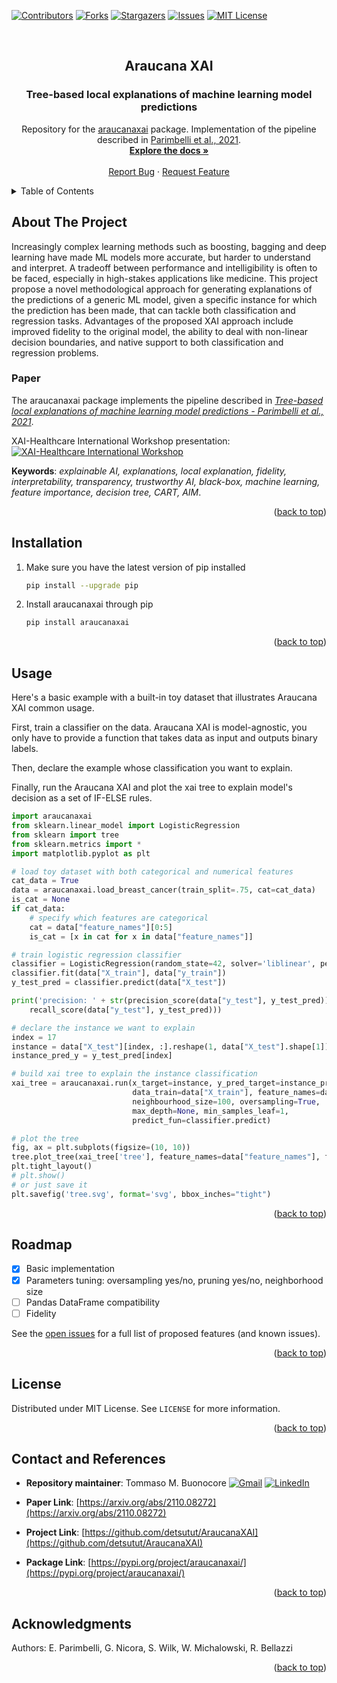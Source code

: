 <div id="top"></div>

[![Contributors][contributors-shield]][contributors-url]
[![Forks][forks-shield]][forks-url]
[![Stargazers][stars-shield]][stars-url]
[![Issues][issues-shield]][issues-url]
[![MIT License][license-shield]][license-url]

<br />
<div align="center">
  <h2>
    Araucana XAI
  </h2>

  <h3 align="center">Tree-based local explanations of machine learning model predictions</h3>

  <p align="center">
    Repository for the <a href="https://pypi.org/project/araucanaxai/">araucanaxai</a> package. Implementation of the pipeline described in <a href="https://arxiv.org/abs/2110.08272">Parimbelli et al., 2021</a>.
    <br />
    <a href="https://github.com/detsutut/AraucanaXAI"><strong>Explore the docs »</strong></a>
    <br />
    <br />
    <a href="https://github.com/detsutut/AraucanaXAI/issues">Report Bug</a>
    ·
    <a href="https://github.com/detsutut/AraucanaXAI/issues">Request Feature</a>
  </p>
</div>



<!-- TABLE OF CONTENTS -->
<details>
  <summary>Table of Contents</summary>
  <ol>
    <li><a href="#about-the-project">About The Project</a></li>
    <li><a href="#installation">Installation</a></li>
    <li><a href="#usage">Usage</a></li>
    <li><a href="#roadmap">Roadmap</a></li>
    <li><a href="#license">License</a></li>
    <li><a href="#contact">Contact</a></li>
    <li><a href="#acknowledgments">Acknowledgments</a></li>
  </ol>
</details>



<!-- ABOUT THE PROJECT -->
## About The Project

Increasingly complex learning methods such as boosting, bagging and deep learning have made ML models more accurate, but harder to understand and interpret. A tradeoff between performance and intelligibility is often to be faced, especially in high-stakes applications like medicine. This project propose a novel methodological approach for generating explanations of the predictions of a generic ML model, given a specific instance for which the prediction has been made, that can tackle both classification and regression tasks. Advantages of the proposed XAI approach include improved fidelity to the original model, the ability to deal with non-linear decision boundaries, and native support to both classification and regression problems.

### Paper
The araucanaxai package implements the pipeline described in <a href="https://arxiv.org/abs/2110.08272">*Tree-based local explanations of machine learning model predictions - Parimbelli et al., 2021*</a>.

XAI-Healthcare International Workshop presentation:<br/>
[![XAI-Healthcare International Workshop](https://img.youtube.com/vi/N22QYvTZFBk/0.jpg)](https://www.youtube.com/watch?v=N22QYvTZFBk)

**Keywords**: *explainable AI, explanations, local explanation, fidelity, interpretability, transparency, trustworthy AI, black-box, machine learning, feature importance, decision tree, CART, AIM*.

<p align="right">(<a href="#top">back to top</a>)</p>

<!-- INSTALLATION -->
## Installation

1. Make sure you have the latest version of pip installed
   ```sh
   pip install --upgrade pip
    ```
2. Install araucanaxai through pip
    ```sh
    pip install araucanaxai
    ```

<p align="right">(<a href="#top">back to top</a>)</p>

<!-- USAGE EXAMPLES -->
## Usage

Here's a basic example with a built-in toy dataset that illustrates Araucana XAI common usage. 

First, train a classifier on the data. Araucana XAI is model-agnostic, you only have to provide a function that takes data as input and outputs binary labels.

Then, declare the example whose classification you want to explain.

Finally, run the Araucana XAI and plot the xai tree to explain model's decision as a set of IF-ELSE rules.

```python
import araucanaxai
from sklearn.linear_model import LogisticRegression
from sklearn import tree
from sklearn.metrics import *
import matplotlib.pyplot as plt

# load toy dataset with both categorical and numerical features
cat_data = True
data = araucanaxai.load_breast_cancer(train_split=.75, cat=cat_data)
is_cat = None
if cat_data:
    # specify which features are categorical
    cat = data["feature_names"][0:5]
    is_cat = [x in cat for x in data["feature_names"]]

# train logistic regression classifier
classifier = LogisticRegression(random_state=42, solver='liblinear', penalty='l1', max_iter=500)
classifier.fit(data["X_train"], data["y_train"])
y_test_pred = classifier.predict(data["X_test"])

print('precision: ' + str(precision_score(data["y_test"], y_test_pred)) + ', recall: ' + str(
    recall_score(data["y_test"], y_test_pred)))

# declare the instance we want to explain
index = 17
instance = data["X_test"][index, :].reshape(1, data["X_test"].shape[1])
instance_pred_y = y_test_pred[index]

# build xai tree to explain the instance classification
xai_tree = araucanaxai.run(x_target=instance, y_pred_target=instance_pred_y,
                           data_train=data["X_train"], feature_names=data["feature_names"], cat_list=is_cat,
                           neighbourhood_size=100, oversampling=True,
                           max_depth=None, min_samples_leaf=1,
                           predict_fun=classifier.predict)

# plot the tree
fig, ax = plt.subplots(figsize=(10, 10))
tree.plot_tree(xai_tree['tree'], feature_names=data["feature_names"], filled=True, class_names=data["target_names"])
plt.tight_layout()
# plt.show()
# or just save it
plt.savefig('tree.svg', format='svg', bbox_inches="tight")


```


<p align="right">(<a href="#top">back to top</a>)</p>



<!-- ROADMAP -->
## Roadmap

- [x] Basic implementation
- [x] Parameters tuning: oversampling yes/no, pruning yes/no, neighborhood size
- [ ] Pandas DataFrame compatibility
- [ ] Fidelity

See the [open issues](https://github.com/detsutut/AraucanaXAI/issues) for a full list of proposed features (and known issues).

<p align="right">(<a href="#top">back to top</a>)</p>


<!-- LICENSE -->
## License

Distributed under MIT License. See `LICENSE` for more information.

<p align="right">(<a href="#top">back to top</a>)</p>



<!-- CONTACT -->
## Contact and References

*   **Repository maintainer**: Tommaso M. Buonocore  [![Gmail][gmail-shield]][gmail-url] [![LinkedIn][linkedin-shield]][linkedin-url]  

*   **Paper Link**: [https://arxiv.org/abs/2110.08272](https://arxiv.org/abs/2110.08272)

*   **Project Link**: [https://github.com/detsutut/AraucanaXAI](https://github.com/detsutut/AraucanaXAI)

*   **Package Link**: [https://pypi.org/project/araucanaxai/](https://pypi.org/project/araucanaxai/)

<p align="right">(<a href="#top">back to top</a>)</p>



<!-- ACKNOWLEDGMENTS -->
## Acknowledgments

Authors: E. Parimbelli, G. Nicora, S. Wilk, W. Michalowski, R. Bellazzi

<p align="right">(<a href="#top">back to top</a>)</p>



<!-- MARKDOWN LINKS -->
[contributors-shield]: https://img.shields.io/github/contributors/detsutut/AraucanaXAI.svg?style=for-the-badge
[contributors-url]: https://github.com/detsutut/AraucanaXAI/graphs/contributors
[forks-shield]: https://img.shields.io/github/forks/detsutut/AraucanaXAI.svg?style=for-the-badge
[forks-url]: https://github.com/detsutut/AraucanaXAI/network/members
[stars-shield]: https://img.shields.io/github/stars/detsutut/AraucanaXAI.svg?style=for-the-badge
[stars-url]: https://github.com/detsutut/AraucanaXAI/stargazers
[issues-shield]: https://img.shields.io/github/issues/detsutut/AraucanaXAI.svg?style=for-the-badge
[issues-url]: https://github.com/detsutut/AraucanaXAI/issues
[license-shield]: https://img.shields.io/github/license/detsutut/AraucanaXAI.svg?style=for-the-badge
[license-url]: https://github.com/detsutut/AraucanaXAI/blob/master/LICENSE.txt
[linkedin-shield]: 	https://img.shields.io/badge/LinkedIn-0077B5?style=for-the-badge&logo=linkedin&logoColor=white
[linkedin-url]: https://linkedin.com/in/tbuonocore
[gmail-shield]: https://img.shields.io/badge/Gmail-D14836?style=for-the-badge&logo=gmail&logoColor=white
[gmail-url]: mailto:buonocore.tms@gmail.com
